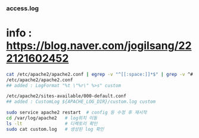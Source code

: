 

### access.log
# info : https://blog.naver.com/jogilsang/222121602452
```bash
cat /etc/apache2/apache2.conf | egrep -v "^[[:space:]]*$" | grep -v ^#   # 주석제거
/etc/apache2/apache2.conf
## added : LogFormat "%t \"%r\" %>s" custom

/etc/apache2/sites-available/000-default.conf
## added : CustomLog ${APACHE_LOG_DIR}/custom.log custom     

sudo service apache2 restart  # config 등 수정 후 재시작
cd /var/log/apache2   # log위치 이동
ls -lt                # 디렉토리 확인
sudo cat custom.log   # 생성된 log 확인
```
